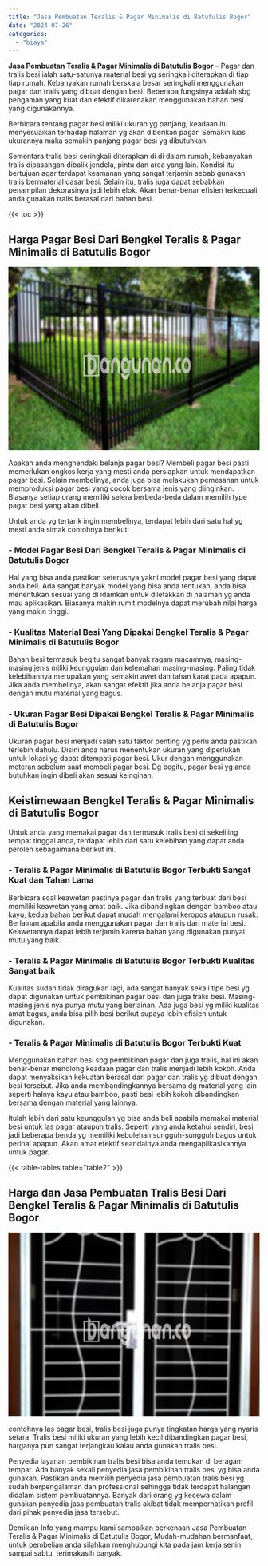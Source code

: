 ```yaml
---
title: "Jasa Pembuatan Teralis & Pagar Minimalis di Batutulis Bogor"
date: "2024-07-26"
categories: 
  - "biaya"
---
```


**Jasa Pembuatan Teralis & Pagar Minimalis di Batutulis Bogor** – Pagar dan tralis besi ialah satu-satunya material besi yg seringkali diterapkan di tiap tiap rumah. Kebanyakan rumah berskala besar seringkali menggunakan pagar dan tralis yang dibuat dengan besi. Beberapa fungsinya adalah sbg pengaman yang kuat dan efektif dikarenakan menggunakan bahan besi yang digunakannya.

Berbicara tentang pagar besi miliki ukuran yg panjang, keadaan itu menyesuaikan terhadap halaman yg akan diberikan pagar. Semakin luas ukurannya maka semakin panjang pagar besi yg dibutuhkan.

Sementara tralis besi seringkali diterapkan di di dalam rumah, kebanyakan tralis dipasangan dibalik jendela, pintu dan area yang lain. Kondisi itu bertujuan agar terdapat keamanan yang sangat terjamin sebab gunakan tralis bermaterial dasar besi. Selain itu, tralis juga dapat sebabkan penampilan dekorasinya jadi lebih elok. Akan benar-benar efisien terkecuali anda gunakan tralis berasal dari bahan besi.

{{< toc >}}

## Harga Pagar Besi Dari Bengkel Teralis & Pagar Minimalis di Batutulis Bogor

![Jasa Pembuatan Teralis & Pagar Minimalis di Batutulis Bogor](/images/pagar-minimalis-murah-09.png)

Apakah anda menghendaki belanja pagar besi? Membeli pagar besi pasti memerlukan ongkos kerja yang mesti anda persiapkan untuk mendapatkan pagar besi. Selain membelinya, anda juga bisa melakukan pemesanan untuk memproduksi pagar besi yang cocok bersama jenis yang diinginkan. Biasanya setiap orang memiliki selera berbeda-beda dalam memilih type pagar besi yang akan dibeli.

Untuk anda yg tertarik ingin membelinya, terdapat lebih dari satu hal yg mesti anda simak contohnya berikut:
### \- Model Pagar Besi Dari Bengkel Teralis & Pagar Minimalis di Batutulis Bogor

Hal yang bisa anda pastikan seterusnya yakni model pagar besi yang dapat anda beli. Ada sangat banyak model yang bisa anda tentukan, anda bisa menentukan sesuai yang di idamkan untuk diletakkan di halaman yg anda mau aplikasikan. Biasanya makin rumit modelnya dapat merubah nilai harga yang makin tinggi.

### \- Kualitas Material Besi Yang Dipakai Bengkel Teralis & Pagar Minimalis di Batutulis Bogor

Bahan besi termasuk begitu sangat banyak ragam macamnya, masing-masing jenis miliki keunggulan dan kelemahan masing-masing. Paling tidak kelebihannya merupakan yang semakin awet dan tahan karat pada apapun. Jika anda membelinya, akan sangat efektif jika anda belanja pagar besi dengan mutu material yang bagus.

### \- Ukuran Pagar Besi Dipakai Bengkel Teralis & Pagar Minimalis di Batutulis Bogor

Ukuran pagar besi menjadi salah satu faktor penting yg perlu anda pastikan terlebih dahulu. Disini anda harus menentukan ukuran yang diperlukan untuk lokasi yg dapat ditempati pagar besi. Ukur dengan menggunakan meteran sebelum saat membeli pagar besi. Dg begitu, pagar besi yg anda butuhkan ingin dibeli akan sesuai keinginan.

## Keistimewaan Bengkel Teralis & Pagar Minimalis di Batutulis Bogor

Untuk anda yang memakai pagar dan termasuk tralis besi di sekeliling tempat tinggal anda, terdapat lebih dari satu kelebihan yang dapat anda peroleh sebagaimana berikut ini.

### \- Teralis & Pagar Minimalis di Batutulis Bogor Terbukti Sangat Kuat dan Tahan Lama

Berbicara soal keawetan pastinya pagar dan tralis yang terbuat dari besi memiliki keawetan yang amat baik. Jika dibandingkan dengan bamboo atau kayu, kedua bahan berikut dapat mudah mengalami keropos ataupun rusak. Berlainan apabila anda menggunakan pagar dan tralis dari material besi. Keawetannya dapat lebih terjamin karena bahan yang digunakan punyai mutu yang baik.

### \- Teralis & Pagar Minimalis di Batutulis Bogor Terbukti Kualitas Sangat baik

Kualitas sudah tidak diragukan lagi, ada sangat banyak sekali tipe besi yg dapat digunakan untuk pembikinan pagar besi dan juga tralis besi. Masing-masing jenis nya punya mutu yang berlainan. Ada juga besi yg miliki kualitas amat bagus, anda bisa pilih besi berikut supaya lebih efisien untuk digunakan.

### \- Teralis & Pagar Minimalis di Batutulis Bogor Terbukti Kuat

Menggunakan bahan besi sbg pembikinan pagar dan juga tralis, hal ini akan benar-benar menolong keadaan pagar dan tralis menjadi lebih kokoh. Anda dapat menyaksikan kekuatan berasal dari pagar dan tralis yg dibuat dengan besi tersebut. Jika anda membandingkannya bersama dg material yang lain seperti halnya kayu atau bamboo, pasti besi lebih kokoh dibandingkan bersama dengan material yang lainnya.

Itulah lebih dari satu keunggulan yg bisa anda beli apabila memakai material besi untuk las pagar ataupun tralis. Seperti yang anda ketahui sendiri, besi jadi beberapa benda yg memiliki kebolehan sungguh-sungguh bagus untuk perihal apapun. Akan amat efektif seandainya anda mengaplikasikannya untuk pagar.

{{< table-tables table="table2" >}}

## Harga dan Jasa Pembuatan Tralis Besi Dari Bengkel Teralis & Pagar Minimalis di Batutulis Bogor

![Jasa Pembuatan Teralis & Pagar Minimalis di Batutulis Bogor](/images/teralis-minimalis-murah-38.png)

contohnya las pagar besi, tralis besi juga punya tingkatan harga yang nyaris setara. Tralis besi miliki ukuran yang lebih kecil dibandingkan pagar besi, harganya pun sangat terjangkau kalau anda gunakan tralis besi.

Penyedia layanan pembikinan tralis besi bisa anda temukan di beragam tempat. Ada banyak sekali penyedia jasa pembikinan tralis besi yg bisa anda gunakan. Pastikan anda memilih penyedia jasa pembuatan tralis besi yg sudah berpengalaman dan professional sehingga tidak terdapat halangan didalam sistem pembuatannya. Banyak dari orang yg kecewa dalam gunakan penyedia jasa pembuatan tralis akibat tidak memperhatikan profil dari pihak penyedia jasa tersebut.

Demikian Info yang mampu kami sampaikan berkenaan Jasa Pembuatan Teralis & Pagar Minimalis di Batutulis Bogor, Mudah-mudahan bermanfaat, untuk pembelian anda silahkan menghubungi kita pada jam kerja senin sampai sabtu, terimakasih banyak.
